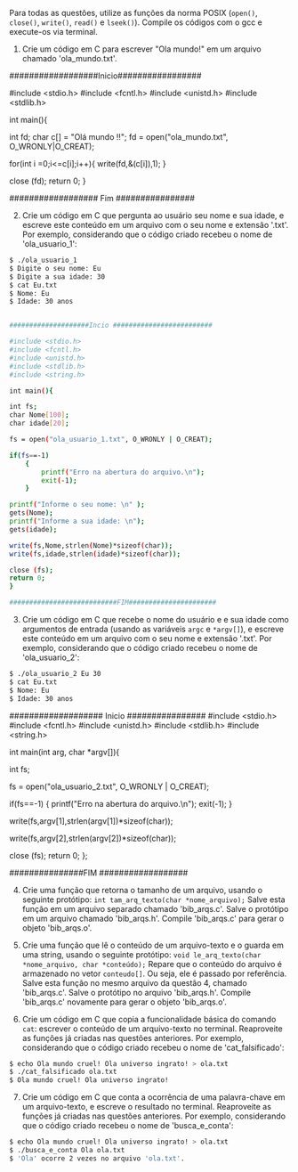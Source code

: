 Para todas as questões, utilize as funções da norma POSIX (`open()`, `close()`, `write()`, `read()` e `lseek()`). Compile os códigos com o gcc e execute-os via terminal.

1. Crie um código em C para escrever "Ola mundo!" em um arquivo chamado 'ola_mundo.txt'.

##################Inicio#################

#include <stdio.h>
#include <fcntl.h>
#include <unistd.h>
#include <stdlib.h>

int main(){

int fd;
char c[] = "Olá mundo !!";
fd = open("ola_mundo.txt", O_WRONLY|O_CREAT);

for(int i =0;i<=c[i];i++){
	write(fd,&(c[i]),1);
}

close (fd);
return 0;
}

################## Fim ################

2. Crie um código em C que pergunta ao usuário seu nome e sua idade, e escreve este conteúdo em um arquivo com o seu nome e extensão '.txt'. Por exemplo, considerando que o código criado recebeu o nome de 'ola_usuario_1':

```bash
$ ./ola_usuario_1
$ Digite o seu nome: Eu
$ Digite a sua idade: 30
$ cat Eu.txt
$ Nome: Eu
$ Idade: 30 anos


####################Incio #########################

#include <stdio.h>
#include <fcntl.h>
#include <unistd.h>
#include <stdlib.h>
#include <string.h>

int main(){

int fs;
char Nome[100];
char idade[20];

fs = open("ola_usuario_1.txt", O_WRONLY | O_CREAT);

if(fs==-1)
	{
		printf("Erro na abertura do arquivo.\n");
		exit(-1);
	}

printf("Informe o seu nome: \n" );
gets(Nome);
printf("Informe a sua idade: \n");
gets(idade);

write(fs,Nome,strlen(Nome)*sizeof(char));
write(fs,idade,strlen(idade)*sizeof(char));

close (fs);
return 0;
}

###########################FIM######################
```

3. Crie um código em C que recebe o nome do usuário e e sua idade como argumentos de entrada (usando as variáveis `argc` e `*argv[]`), e escreve este conteúdo em um arquivo com o seu nome e extensão '.txt'. Por exemplo, considerando que o código criado recebeu o nome de 'ola_usuario_2':


```bash
$ ./ola_usuario_2 Eu 30
$ cat Eu.txt
$ Nome: Eu
$ Idade: 30 anos
```

################### Inicio ################
#include <stdio.h>
#include <fcntl.h>
#include <unistd.h>
#include <stdlib.h>
#include <string.h>

int main(int arg, char *argv[]){

int fs;

fs = open("ola_usuario_2.txt", O_WRONLY | O_CREAT);

if(fs==-1)
	{
		printf("Erro na abertura do arquivo.\n");
		exit(-1);
	}


write(fs,argv[1],strlen(argv[1])*sizeof(char));

write(fs,argv[2],strlen(argv[2])*sizeof(char));

close (fs);
return 0;
};

###############FIM ##################

4. Crie uma função que retorna o tamanho de um arquivo, usando o seguinte protótipo: `int tam_arq_texto(char *nome_arquivo);` Salve esta função em um arquivo separado chamado 'bib_arqs.c'. Salve o protótipo em um arquivo chamado 'bib_arqs.h'. Compile 'bib_arqs.c' para gerar o objeto 'bib_arqs.o'.

5. Crie uma função que lê o conteúdo de um arquivo-texto e o guarda em uma string, usando o seguinte protótipo: `void le_arq_texto(char *nome_arquivo, char *conteúdo);` Repare que o conteúdo do arquivo é armazenado no vetor `conteudo[]`. Ou seja, ele é passado por referência. Salve esta função no mesmo arquivo da questão 4, chamado 'bib_arqs.c'. Salve o protótipo no arquivo 'bib_arqs.h'. Compile 'bib_arqs.c' novamente para gerar o objeto 'bib_arqs.o'.

6. Crie um código em C que copia a funcionalidade básica do comando `cat`: escrever o conteúdo de um arquivo-texto no terminal. Reaproveite as funções já criadas nas questões anteriores. Por exemplo, considerando que o código criado recebeu o nome de 'cat_falsificado':

```bash
$ echo Ola mundo cruel! Ola universo ingrato! > ola.txt
$ ./cat_falsificado ola.txt
$ Ola mundo cruel! Ola universo ingrato!
```

7. Crie um código em C que conta a ocorrência de uma palavra-chave em um arquivo-texto, e escreve o resultado no terminal. Reaproveite as funções já criadas nas questões anteriores. Por exemplo, considerando que o código criado recebeu o nome de 'busca_e_conta':

```bash
$ echo Ola mundo cruel! Ola universo ingrato! > ola.txt
$ ./busca_e_conta Ola ola.txt
$ 'Ola' ocorre 2 vezes no arquivo 'ola.txt'.
```
